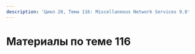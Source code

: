 ```yaml
---
description: 'Цикл 20, Тема 116: Miscellaneous Network Services 9.8'
---
```


# Материалы по теме 116

